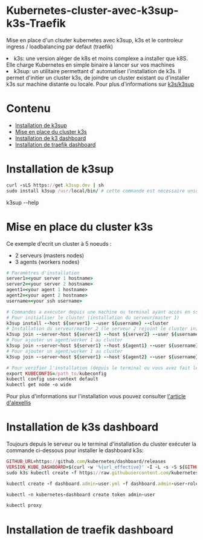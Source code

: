 # Kubernetes-cluster-avec-k3sup-k3s-Traefik
Mise en place d'un clsuter kubernetes avec k3sup, k3s et le controleur ingress / loadbalancing par defaut (traefik)
<li>k3s: une version aléger de k8s et moins complexe a installer que k8S. Elle charge Kubernetes en simple binaire à lancer sur vos machines</li>
<li>k3sup: un utilitaire permettant d' automatiser l'installation de k3s. Il permet d'initier un cluster k3s, de joindre un cluster existant ou d'installer k3s sur machine distante ou locale. Pour plus d'informations sur <a href="https://github.com/alexellis/k3sup">k3s/k3sup</a> </li>


# Contenu
<ul id="menu">
  <li><a href="https://github.com/fidzongo/Kubernetes-cluster-avec-k3sup-k3s-Traefik/tree/main#installation-de-k3sup" title="Installation de k3sup">Installation de k3sup</a></li>
  <li><a href="https://github.com/fidzongo/Kubernetes-cluster-avec-k3sup-k3s-Traefik/tree/main#mise-en-place-du-cluster-k3s" title="Mise en place du cluster k3s">Mise en place du cluster k3s</a></li>
  <li><a href="https://github.com/fidzongo/Kubernetes-cluster-avec-k3sup-k3s-Traefik/tree/main#installation-de-k3s-dashboard" title="Installation de k3s dashboard">Installation de k3 dashboard</a></li>
  <li><a href="https://github.com/fidzongo/Kubernetes-cluster-avec-k3sup-k3s-Traefik/tree/main#installation-de-traefik-dashboard">Installation de traefik dashboard</a></li>
</ul>

# Installation de k3sup
```ruby
curl -sLS https://get.k3sup.dev | sh
sudo install k3sup /usr/local/bin/ # cette commande est nécessaire uniquement si l'installation est faite avec un utilisateur qui n'a pas de privilèges de copier le binaire k3s dans /usr/local/bin
```

k3sup --help

# Mise en place du cluster k3s
Ce exemple d'ecrit un cluster à 5 noeuds :
- 2 serveurs (masters nodes)
- 3 agents (workers nodes)

```ruby
# Paramètres d'installation
server1=<your server 1 hostname>
server2=<your server 2 hostname>
agent1=<your agent 1 hostname>
agent2=<your agent 2 hostname>
username=<your ssh username>

# Commandes a exécuter depuis une machine ou terminal ayant accès en ssh (avec échange de clés)aux serveurs du cluster
# Pour initialiser le cluster (installation du serveur/master 1) 
k3sup install --host ${server1} --user ${username} --cluster
# Installation du serveur/master 2 (le serveur 2 rejoint le cluster initialement crée avec le serveur 1)
k3sup join --server-host ${server1} --host ${server2} --user ${username} --server
# Pour ajouter un agent/worker 1 au cluster
k3sup join --server-host ${server1} --host ${agent1} --user ${username}
# Pour ajouter un agent/worker 1 au cluster
k3sup join --server-host ${server1} --host ${agent2} --user ${username}

# Pour verifier l'installation (depuis le terminal ou vous avez fait les installations)
export KUBECONFIG=/path_to/kubeconfig
kubectl config use-context default
kubectl get node -o wide

```
Pour plus d'informations sur l'installation vous pouvez consulter <a href="https://github.com/alexellis/k3sup">l'article d'alexellis</a>

# Installation de k3s dashboard
Toujours depuis le serveur ou le terminal d'installation du cluster exécuter la commande ci-dessous pour installer le dashboard k3s:
```ruby
GITHUB_URL=https://github.com/kubernetes/dashboard/releases
VERSION_KUBE_DASHBOARD=$(curl -w '%{url_effective}' -I -L -s -S ${GITHUB_URL}/latest -o /dev/null | sed -e 's|.*/||')
sudo k3s kubectl create -f https://raw.githubusercontent.com/kubernetes/dashboard/${VERSION_KUBE_DASHBOARD}/aio/deploy/recommended.yaml

kubectl create -f dashboard.admin-user.yml -f dashboard.admin-user-role.yml

kubectl -n kubernetes-dashboard create token admin-user

kubectl proxy
```

# Installation de traefik dashboard
